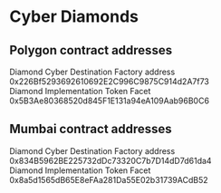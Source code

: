 # Cyber Diamonds

## Polygon contract addresses

Diamond Cyber Destination Factory address 0x226Bf5293692610692E2C996C9875C914d2A7f73 <br />
Diamond Implementation Token Facet 0x5B3Ae80368520d845F1E131a94eA109Aab96B0C6

## Mumbai contract addresses

Diamond Cyber Destination Factory address 0x834B5962BE225732dDc73320C7b7D14dD7d61da4 <br />
Diamond Implementation Token Facet 0x8a5d1565dB65E8eFAa281Da55E02b31739ACdB52
